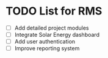 # TODO List for RMS

- [ ] Add detailed project modules
- [ ] Integrate Solar Energy dashboard
- [ ] Add user authentication
- [ ] Improve reporting system

